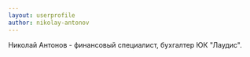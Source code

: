 ```yaml
---
layout: userprofile
author: nikolay-antonov
---
```

Николай Антонов - финансовый специалист, бухгалтер ЮК "Лаудис". 
